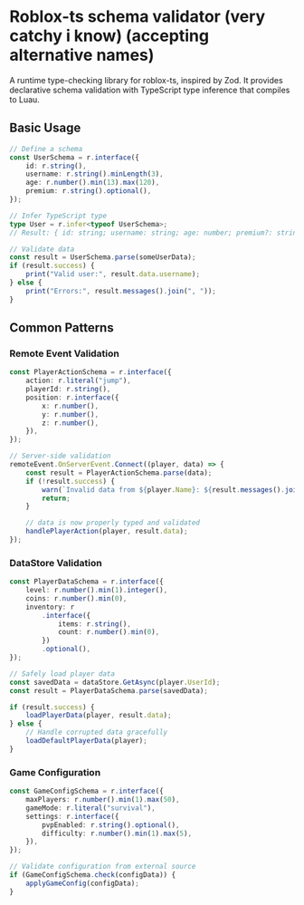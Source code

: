 # Roblox-ts schema validator (very catchy i know) (accepting alternative names)

A runtime type-checking library for roblox-ts, inspired by Zod. It provides declarative schema validation with TypeScript type inference that compiles to Luau.

## Basic Usage

```typescript
// Define a schema
const UserSchema = r.interface({
	id: r.string(),
	username: r.string().minLength(3),
	age: r.number().min(13).max(120),
	premium: r.string().optional(),
});

// Infer TypeScript type
type User = r.infer<typeof UserSchema>;
// Result: { id: string; username: string; age: number; premium?: string }

// Validate data
const result = UserSchema.parse(someUserData);
if (result.success) {
	print("Valid user:", result.data.username);
} else {
	print("Errors:", result.messages().join(", "));
}
```

## Common Patterns

### Remote Event Validation

```typescript
const PlayerActionSchema = r.interface({
	action: r.literal("jump"),
	playerId: r.string(),
	position: r.interface({
		x: r.number(),
		y: r.number(),
		z: r.number(),
	}),
});

// Server-side validation
remoteEvent.OnServerEvent.Connect((player, data) => {
	const result = PlayerActionSchema.parse(data);
	if (!result.success) {
		warn(`Invalid data from ${player.Name}: ${result.messages().join(", ")}`);
		return;
	}

	// data is now properly typed and validated
	handlePlayerAction(player, result.data);
});
```

### DataStore Validation

```typescript
const PlayerDataSchema = r.interface({
	level: r.number().min(1).integer(),
	coins: r.number().min(0),
	inventory: r
		.interface({
			items: r.string(),
			count: r.number().min(0),
		})
		.optional(),
});

// Safely load player data
const savedData = dataStore.GetAsync(player.UserId);
const result = PlayerDataSchema.parse(savedData);

if (result.success) {
	loadPlayerData(player, result.data);
} else {
	// Handle corrupted data gracefully
	loadDefaultPlayerData(player);
}
```

### Game Configuration

```typescript
const GameConfigSchema = r.interface({
	maxPlayers: r.number().min(1).max(50),
	gameMode: r.literal("survival"),
	settings: r.interface({
		pvpEnabled: r.string().optional(),
		difficulty: r.number().min(1).max(5),
	}),
});

// Validate configuration from external source
if (GameConfigSchema.check(configData)) {
	applyGameConfig(configData);
}
```

